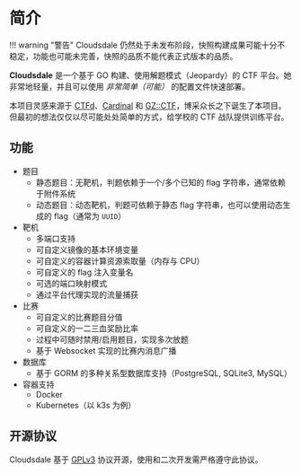 # 简介

!!! warning "警告"
    Cloudsdale 仍然处于未发布阶段，快照构建成果可能十分不稳定，功能也可能未完善，快照的品质不能代表正式版本的品质。

**Cloudsdale** 是一个基于 GO 构建、使用解题模式（Jeopardy）的 CTF 平台。她非常地轻量，并且可以使用 _非常简单（可能）_ 的配置文件快速部署。

本项目灵感来源于 [CTFd](https://github.com/CTFd/CTFd)、[Cardinal](https://github.com/05sec/Cardinal) 和 [GZ::CTF](https://github.com/GZTimeWalker/GZCTF)，博采众长之下诞生了本项目。但最初的想法仅仅以尽可能处处简单的方式，给学校的 CTF 战队提供训练平台。

## 功能

- 题目
    - 静态题目：无靶机，判题依赖于一个/多个已知的 flag 字符串，通常依赖于附件系统
    - 动态题目：动态靶机，判题可依赖于静态 flag 字符串，也可以使用动态生成的 flag（通常为 `UUID`）
- 靶机
    - 多端口支持
    - 可自定义镜像的基本环境变量
    - 可自定义的容器计算资源索取量（内存与 CPU）
    - 可自定义的 flag 注入变量名
    - 可选的端口映射模式
    - 通过平台代理实现的流量捕获
- 比赛
    - 可自定义的比赛题目分值
    - 可自定义的一二三血奖励比率
    - 过程中可随时禁用/启用题目，实现多次放题
    - 基于 Websocket 实现的比赛内消息广播
- 数据库
    - 基于 GORM 的多种关系型数据库支持（PostgreSQL, SQLite3, MySQL）
- 容器支持
    - Docker
    - Kubernetes（以 k3s 为例）

## 开源协议

Cloudsdale 基于 [GPLv3](https://github.com/ElaBosak233/PgsHub/blob/main/LICENSE) 协议开源，使用和二次开发需严格遵守此协议。

<div style="background-image: url('/assets/img/GPLv3_Logo.svg'); width: 10rem; height: 5rem; background-repeat: no-repeat; background-position: center; background-size: cover;"></div>